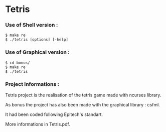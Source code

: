 # Tetris

### Use of Shell version :
```
$ make re
$ ./tetris [options] [-help]
```

### Use of Graphical version :
```
$ cd bonus/
$ make re
$ ./tetris
```

### Project Informations :

Tetris project is the realisation of the tetris game made with ncurses library.

As bonus the project has also been made with the graphical library : csfml.

It had been coded following Epitech's standart.

More informations in Tetris.pdf.

